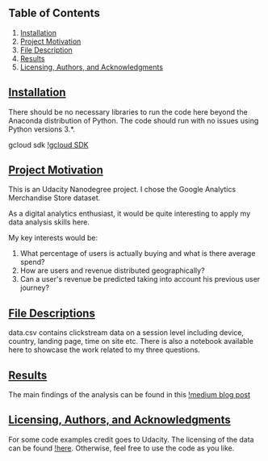 ## Table of Contents

1. [Installation](#motivation)
2. [Project Motivation](#motivation)
3. [File Description](#file)
4. [Results](#results)
5. [Licensing, Authors, and Acknowledgments](#licensing)

## [Installation](#installation)

There should be no necessary libraries to run the code here beyond the Anaconda distribution of Python. The code should run with no issues using Python versions 3.*.

gcloud sdk [!gcloud SDK](https://cloud.google.com/sdk/install)

## [Project Motivation](#motivation)

This is an Udacity Nanodegree project. I chose the Google Analytics Merchandise Store dataset.

As a digital analytics enthusiast, it would be quite interesting to apply my data analysis skills here.

My key interests would be:

1. What percentage of users is actually buying and what is there average spend?
2. How are users and revenue distributed geographically?
3. Can a user's revenue be predicted taking into account his previous user journey?

## [File Descriptions](#file)

data.csv contains clickstream data on a session level including device, country, landing page, time on site etc.
There is also a notebook available here to showcase the work related to my three questions.

## [Results](#results)

The main findings of the analysis can be found in this [!medium blog post](medium.com)

## [Licensing, Authors, and Acknowledgments](#licensing)

For some code examples credit goes to Udacity. The licensing of the data can be found [!here](https://support.google.com/analytics/answer/7586738?hl=en). Otherwise, feel free to use the code as you like.